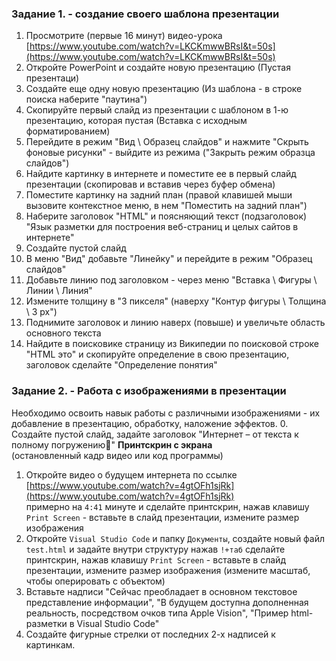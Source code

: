 ### Задание 1. - создание своего шаблона презентации

1. Просмотрите (первые 16 минут) видео-урока [https://www.youtube.com/watch?v=LKCKmwwBRsI&t=50s](https://www.youtube.com/watch?v=LKCKmwwBRsI&t=50s)
2. Откройте PowerPoint и создайте новую презентацию (Пустая презентаци)
3. Создайте еще одну новую презентацию (Из шаблона - в строке поиска наберите "паутина")
4. Скопируйте первый слайд из презентации с шаблоном в 1-ю презентацию, которая пустая (Вставка с исходным форматированием)
5. Перейдите в режим "Вид \ Образец слайдов" и нажмите "Скрыть фоновые рисунки" - выйдите из режима ("Закрыть режим образца слайдов")
6. Найдите картинку в интернете и поместите ее в первый слайд презентации (скопировав и вставив через буфер обмена)
7. Поместите картинку на задний план (правой клавишей мыши вызовите контекстное меню, в нем "Поместить на задний план")
8. Наберите заголовок "HTML" и поясняющий текст (подзаголовок) "Язык разметки для построения веб-страниц и целых сайтов в интернете"
9. Создайте пустой слайд
10. В меню "Вид" добавьте "Линейку" и перейдите в режим "Образец слайдов"
11. Добавьте линию под заголовком - через меню "Вставка \ Фигуры \ Линии \ Линия"
13. Измените толщину в "3 пикселя" (наверху "Контур фигуры \ Толщина \ 3 px")
14. Поднимите заголовок и линию наверх (повыше) и увеличьте область основного текста
15. Найдите в поисковике страницу из Википедии по поисковой строке "HTML это" и скопируйте определение в свою презентацию, заголовок сделайте "Определение понятия"

### Задание 2. - Работа с изображениями в презентации

Необходимо освоить навык работы с различными изображениями - их добавление в презентацию, обработку, наложение эффектов.
0. Создайте пустой слайд, задайте заголовок "Интернет – от текста к полному погружению"
**Принтскрин с экрана**  
(остановленный кадр видео или код программы)  
1. Откройте видео о будущем интернета по ссылке [https://www.youtube.com/watch?v=4gtOFh1sjRk](https://www.youtube.com/watch?v=4gtOFh1sjRk)  
примерно на `4:41` минуте и сделайте принтскрин, нажав клавишу `Print Screen` - вставьте в слайд презентации, измените размер изображения
2. Откройте `Visual Studio Code` и папку `Документы`, создайте новый файл `test.html` и задайте внутри структуру нажав `!+таб`
сделайте принтскрин, нажав клавишу `Print Screen` - вставьте в слайд презентации,
измените размер изображения (измените масштаб, чтобы оперировать с объектом)  
3. Вставьте надписи "Сейчас преобладает в основном текстовое представление информации", "В будущем доступна дополненная реальность, посредством очков типа Apple Vision", "Пример html-разметки в Visual Studio Code"
4. Создайте фигурные стрелки от последних 2-х надписей к картинкам.


